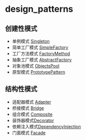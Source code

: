 # design_patterns

## 创建性模式  
- 单例模式 [Singleton](Singleton)   
- 简单工厂模式 [SimpleFactory](SimpleFactory)   
- 工厂方法模式 [FactoryMethod](FactoryMethod)   
- 抽象工厂模式 [AbstractFactory](AbstractFactory)   
- 对象池模式 [ObjectsPool](ObjectsPool)   
- 原型模式 [PrototypePattern](PrototypePattern)  

## 结构性模式  
- 适配器模式 [Adapter](Adapter)
- 桥接模式 [Bridge](Bridge)
- 组合模式 [Composite](Composite)
- 装饰器模式[Decorator](Decorator)
- 依赖注入模式[DependencyInjection](DependencyInjection)
- 门面模式 [Facade](Facade)
